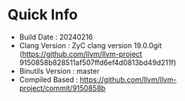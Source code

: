 # Quick Info
* Build Date : 20240216
* Clang Version : ZyC clang version 19.0.0git (https://github.com/llvm/llvm-project 9150858b828511af507ffd6ef4d0813bd49d211f)
* Binutils Version : master
* Compiled Based : https://github.com/llvm/llvm-project/commit/9150858b

